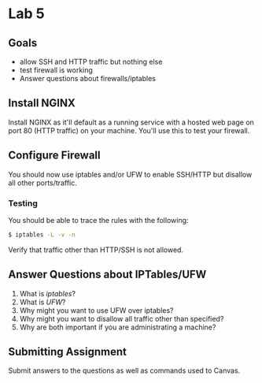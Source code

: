# Lab 5

## Goals

* allow SSH and HTTP traffic but nothing else
* test firewall is working
* Answer questions about firewalls/iptables

## Install NGINX

Install NGINX as it'll default as a running service with a hosted web page on port 80 (HTTP traffic) on your machine. You'll use this to test your firewall.

## Configure Firewall

You should now use iptables and/or UFW to enable SSH/HTTP but disallow all other ports/traffic.

### Testing

You should be able to trace the rules with the following:

```bash
$ iptables -L -v -n
```

Verify that traffic other than HTTP/SSH is not allowed.

## Answer Questions about IPTables/UFW


1. What is *iptables*?
2. What is *UFW*?
3. Why might you want to use UFW over iptables?
4. Why might you want to disallow all traffic other than specified?
5. Why are both important if you are administrating a machine?

## Submitting Assignment

Submit answers to the questions as well as commands used to Canvas.